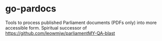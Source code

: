 # go-pardocs
Tools to process published Parliament documents (PDFs only) into more accessible form. Spiritual successor of https://github.com/leowmjw/parliamentMY-QA-blast
